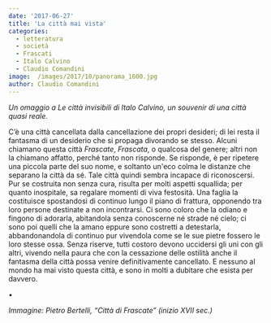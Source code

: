 ```yaml
---
date: '2017-06-27'
title: 'La città mai vista'
categories:
  - letteratura
  - società
  - Frascati
  - Italo Calvino
  - Claudio Comandini
image:  /images/2017/10/panorama_1600.jpg
author: Claudio Comandini
---
```


*Un omaggio a Le città invisibili di Italo Calvino, un souvenir di una città quasi reale.*

C’è una città cancellata dalla cancellazione dei propri desideri; di lei resta il fantasma di un desiderio che si propaga divorando se stesso. Alcuni chiamano questa città *Frascate*, *Frascata*, o qualcosa del genere; altri non la chiamano affatto, perché tanto non risponde. Se risponde, è per ripetere una piccola parte del suo nome, e soltanto un'eco colma le distanze che separano la città da sé. Tale città quindi sembra incapace di riconoscersi. Pur se costruita non senza cura, risulta per molti aspetti squallida; per quanto inospitale, sa regalare momenti di viva festosità. Una faglia la costituisce spostandosi di continuo lungo il piano di frattura, opponendo tra loro persone destinate a non incontrarsi. Ci sono coloro che la odiano e fingono di adorarla, abitandola senza conoscerne né strade né cielo; ci sono poi quelli che la amano eppure sono costretti a detestarla, abbandonandola di continuo pur vivendola come se le sue pietre fossero le loro stesse ossa. Senza riserve, tutti costoro devono uccidersi gli uni con gli altri, vivendo nella paura che con la cessazione delle ostilità anche il fantasma della città possa venire definitivamente cancellato. E nessuno al mondo ha mai visto questa città, e sono in molti a dubitare che esista per davvero.

*•*

*Immagine: Pietro Bertelli, “Città di Frascate” (inizio XVII sec.)*
